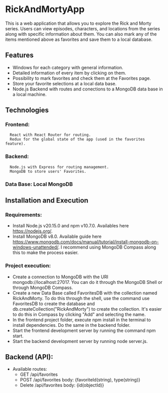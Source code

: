 # RickAndMortyApp
This is a web application that allows you to explore the Rick and Morty series. Users can view episodes, characters, and locations from the series along with specific information about them. You can also mark any of the items mentioned above as favorites and save them to a local database.

## Features
* Windows for each category with general information.
* Detailed information of every item by clicking on them.
* Possibility to mark favorites and check them at the Favorites page.
* Store your favorite selections at a local data base.
* Node.js Backend with routes and conections to a MongoDB data base in a local machine.

## Technologies
### Frontend:
      React with React Router for routing.
      Redux for the global state of the app (used in the favorites feature).

### Backend: 
      Node.js with Express for routing management.
      MongoDB to store users' Favorites.

### Data Base: Local MongoDB

## Installation and Execution

### Requirements:
* Install Node.js v20.15.0 and npm v10.7.0. Availables here https://nodejs.org/.
* Install MongoDB v8.0. Available guide here https://www.mongodb.com/docs/manual/tutorial/install-mongodb-on-windows-unattended/. I recommend using MongoDB Compass along this to make the process easier.

### Project execution:
* Create a connection to MongoDB with the URI mongodb://localhost:27017. You can do it through the MongoDB Shell or through MongoDB Compass.
* Create a new Data Base called FavoritesDB with the collection named RickAndMorty. To do this through the shell, use the command use FavoritesDB to create the database and db.createCollection("RickAndMorty") to create the collection. It's easier to do this in Compass by clicking "Add" and selecting the name.
* In the frontend project folder, execute npm install in the terminal to install dependencies. Do the same in the backend folder.
* Start the frontend development server by running the command npm start.
* Start the backend development server by running node server.js.

##  Backend (API):
* Available routes:
    * GET /api/favorites
    * POST /api/favorites
        body: {favoriteId(string), type(string)}
    * Delete /api/favorites
        body: {id(objectId)}
